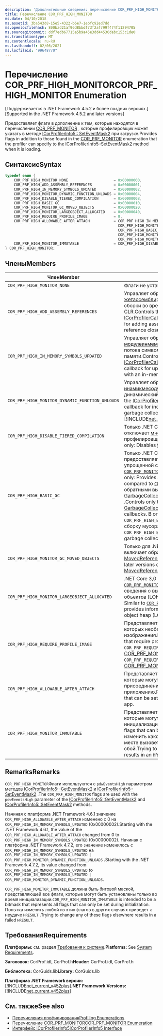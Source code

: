 ```yaml
---
description: 'Дополнительные сведения: перечисление COR_PRF_HIGH_MONITOR'
title: Перечисление COR_PRF_HIGH_MONITOR
ms.date: 04/10/2018
ms.assetid: 3ba543d8-15e5-4322-b6e7-1ebfc92ed7dd
ms.openlocfilehash: 800bad21af96d8bbdf73f2af799f474f11294705
ms.sourcegitcommit: ddf7edb67715a5b9a45e3dd44536dabc153c1de0
ms.translationtype: MT
ms.contentlocale: ru-RU
ms.lasthandoff: 02/06/2021
ms.locfileid: "99648770"
---
```

# <a name="cor_prf_high_monitor-enumeration"></a><span data-ttu-id="36934-103">Перечисление COR_PRF_HIGH_MONITOR</span><span class="sxs-lookup"><span data-stu-id="36934-103">COR_PRF_HIGH_MONITOR Enumeration</span></span>

<span data-ttu-id="36934-104">[Поддерживается в .NET Framework 4.5.2 и более поздних версиях.]</span><span class="sxs-lookup"><span data-stu-id="36934-104">[Supported in the .NET Framework 4.5.2 and later versions]</span></span>  
  
<span data-ttu-id="36934-105">Предоставляет флаги в дополнение к тем, которые находятся в перечислении [COR_PRF_MONITOR](cor-prf-monitor-enumeration.md) , которые профилировщик может указать в методе [ICorProfilerInfo5:: SetEventMask2](icorprofilerinfo5-seteventmask2-method.md) при загрузке.</span><span class="sxs-lookup"><span data-stu-id="36934-105">Provides flags in addition to those found in the [COR_PRF_MONITOR](cor-prf-monitor-enumeration.md) enumeration that the profiler can specify to the [ICorProfilerInfo5::SetEventMask2](icorprofilerinfo5-seteventmask2-method.md) method when it is loading.</span></span>  
  
## <a name="syntax"></a><span data-ttu-id="36934-106">Синтаксис</span><span class="sxs-lookup"><span data-stu-id="36934-106">Syntax</span></span>  
  
```cpp
typedef enum {  
    COR_PRF_HIGH_MONITOR_NONE                     = 0x00000000,  
    COR_PRF_HIGH_ADD_ASSEMBLY_REFERENCES          = 0x00000001,  
    COR_PRF_HIGH_IN_MEMORY_SYMBOLS_UPDATED        = 0x00000002,
    COR_PRF_HIGH_MONITOR_DYNAMIC_FUNCTION_UNLOADS = 0x00000004,
    COR_PRF_HIGH_DISABLE_TIERED_COMPILATION       = 0x00000008,
    COR_PRF_HIGH_BASIC_GC                         = 0x00000010,
    COR_PRF_HIGH_MONITOR_GC_MOVED_OBJECTS         = 0x00000020,
    COR_PRF_HIGH_MONITOR_LARGEOBJECT_ALLOCATED    = 0x00000040,
    COR_PRF_HIGH_REQUIRE_PROFILE_IMAGE            = 0,  
    COR_PRF_HIGH_ALLOWABLE_AFTER_ATTACH           = COR_PRF_HIGH_IN_MEMORY_SYMBOLS_UPDATED |
                                                    COR_PRF_HIGH_MONITOR_DYNAMIC_FUNCTION_UNLOADS |
                                                    COR_PRF_HIGH_BASIC_GC |
                                                    COR_PRF_HIGH_MONITOR_GC_MOVED_OBJECTS |
                                                    COR_PRF_HIGH_MONITOR_LARGEOBJECT_ALLOCATED,  
    COR_PRF_HIGH_MONITOR_IMMUTABLE                = COR_PRF_HIGH_DISABLE_TIERED_COMPILATION  
} COR_PRF_HIGH_MONITOR;  
```  
  
## <a name="members"></a><span data-ttu-id="36934-107">Члены</span><span class="sxs-lookup"><span data-stu-id="36934-107">Members</span></span>  
  
|<span data-ttu-id="36934-108">Член</span><span class="sxs-lookup"><span data-stu-id="36934-108">Member</span></span>|<span data-ttu-id="36934-109">Описание</span><span class="sxs-lookup"><span data-stu-id="36934-109">Description</span></span>|  
|------------|-----------------|  
|`COR_PRF_HIGH_MONITOR_NONE`|<span data-ttu-id="36934-110">Флаги не установлены.</span><span class="sxs-lookup"><span data-stu-id="36934-110">No flags are set.</span></span>|  
|`COR_PRF_HIGH_ADD_ASSEMBLY_REFERENCES`|<span data-ttu-id="36934-111">Управляет обратным вызовом [ICorProfilerCallback6:: жетассемблиреференце](icorprofilercallback6-getassemblyreferences-method.md) для добавления ссылок на сборки во время анализа закрытия ссылок на сборки CLR.</span><span class="sxs-lookup"><span data-stu-id="36934-111">Controls the [ICorProfilerCallback6::GetAssemblyReference](icorprofilercallback6-getassemblyreferences-method.md) callback for adding assembly references during the CLR assembly reference closure walk.</span></span>|  
|`COR_PRF_HIGH_IN_MEMORY_SYMBOLS_UPDATED`|<span data-ttu-id="36934-112">Управляет обратным вызовом [ICorProfilerCallback7:: модулеинмеморисимболсупдатед](icorprofilercallback7-moduleinmemorysymbolsupdated-method.md) для обновлений потока символов, связанного с модулем в памяти.</span><span class="sxs-lookup"><span data-stu-id="36934-112">Controls the [ICorProfilerCallback7::ModuleInMemorySymbolsUpdated](icorprofilercallback7-moduleinmemorysymbolsupdated-method.md) callback for updates to the symbol stream associated with an in-memory module.</span></span>|  
|`COR_PRF_HIGH_MONITOR_DYNAMIC_FUNCTION_UNLOADS`|<span data-ttu-id="36934-113">Управляет обратным вызовом [ICorProfilerCallback9::D инамикмесодунлоадед](icorprofilercallback9-dynamicmethodunloaded-method.md) для указания, когда динамический метод был собран и выгружен.</span><span class="sxs-lookup"><span data-stu-id="36934-113">Controls the [ICorProfilerCallback9::DynamicMethodUnloaded](icorprofilercallback9-dynamicmethodunloaded-method.md) callback for indicating when a dynamic method has been garbage collected and unloaded.</span></span> <br/> [!INCLUDE[net_current_v472plus](../../../../includes/net-current-v472plus.md)]|
|`COR_PRF_HIGH_DISABLE_TIERED_COMPILATION`|<span data-ttu-id="36934-114">Только .NET Core 3,0 и более поздние версии: отключает [многоуровневую компиляцию](../../../core/whats-new/dotnet-core-3-0.md) для профилировщиков.</span><span class="sxs-lookup"><span data-stu-id="36934-114">.NET Core 3.0 and later versions only: Disables [tiered compilation](../../../core/whats-new/dotnet-core-3-0.md) for profilers.</span></span>|
|`COR_PRF_HIGH_BASIC_GC`|<span data-ttu-id="36934-115">Только .NET Core 3,0 и более поздние версии: предоставляет параметр профилирования с упрощенной сборкой мусора по сравнению с [`COR_PRF_MONITOR_GC`](cor-prf-monitor-enumeration.md) .</span><span class="sxs-lookup"><span data-stu-id="36934-115">.NET Core 3.0 and later versions only: Provides a lightweight GC profiling option compared to [`COR_PRF_MONITOR_GC`](cor-prf-monitor-enumeration.md).</span></span> <span data-ttu-id="36934-116">Управляет только обратными вызовами  [GarbageCollectionStarted](icorprofilercallback2-garbagecollectionstarted-method.md), [GarbageCollectionFinished](icorprofilercallback2-garbagecollectionfinished-method.md)и [GetGenerationBounds](icorprofilerinfo2-getgenerationbounds-method.md) .</span><span class="sxs-lookup"><span data-stu-id="36934-116">Controls only the  [GarbageCollectionStarted](icorprofilercallback2-garbagecollectionstarted-method.md), [GarbageCollectionFinished](icorprofilercallback2-garbagecollectionfinished-method.md), and [GetGenerationBounds](icorprofilerinfo2-getgenerationbounds-method.md) callbacks.</span></span> <span data-ttu-id="36934-117">В отличие от `COR_PRF_MONITOR_GC` флага, не `COR_PRF_HIGH_BASIC_GC` отключает параллельную сборку мусора.</span><span class="sxs-lookup"><span data-stu-id="36934-117">Unlike the `COR_PRF_MONITOR_GC` flag, `COR_PRF_HIGH_BASIC_GC` does not disable concurrent garbage collection.</span></span>|
|`COR_PRF_HIGH_MONITOR_GC_MOVED_OBJECTS`|<span data-ttu-id="36934-118">Только для .NET Core 3,0 и более поздних версий: включает обратные вызовы [MovedReferences](icorprofilercallback-movedreferences-method.md) и [MovedReferences2](icorprofilercallback4-movedreferences2-method.md) для сжатия GC.</span><span class="sxs-lookup"><span data-stu-id="36934-118">.NET Core 3.0 and later versions only: Enables the [MovedReferences](icorprofilercallback-movedreferences-method.md) and [MovedReferences2](icorprofilercallback4-movedreferences2-method.md) callbacks for compacting GCs only.</span></span>|
|`COR_PRF_HIGH_MONITOR_LARGEOBJECT_ALLOCATED`|<span data-ttu-id="36934-119">.NET Core 3,0 и более поздние версии: аналогично [`COR_PRF_MONITOR_OBJECT_ALLOCATED`](cor-prf-monitor-enumeration.md) , но предоставляет сведения о выделении объектов для кучи больших объектов (LOH).</span><span class="sxs-lookup"><span data-stu-id="36934-119">.NET Core 3.0 and later versions only: Similar to [`COR_PRF_MONITOR_OBJECT_ALLOCATED`](cor-prf-monitor-enumeration.md), but provides information on object allocations for the large object heap (LOH) only.</span></span>|
|`COR_PRF_HIGH_REQUIRE_PROFILE_IMAGE`|<span data-ttu-id="36934-120">Представляет все флаги `COR_PRF_HIGH_MONITOR`, для которых необходимы улучшенные профилировщиком изображения.</span><span class="sxs-lookup"><span data-stu-id="36934-120">Represents all `COR_PRF_HIGH_MONITOR` flags that require profile-enhanced images.</span></span> <span data-ttu-id="36934-121">Он соответствует `COR_PRF_REQUIRE_PROFILE_IMAGE` флагу в перечислении [COR_PRF_MONITOR](cor-prf-monitor-enumeration.md) .</span><span class="sxs-lookup"><span data-stu-id="36934-121">It corresponds to the `COR_PRF_REQUIRE_PROFILE_IMAGE` flag in the [COR_PRF_MONITOR](cor-prf-monitor-enumeration.md) enumeration.</span></span>|  
|`COR_PRF_HIGH_ALLOWABLE_AFTER_ATTACH`|<span data-ttu-id="36934-122">Представляет все флаги `COR_PRF_HIGH_MONITOR`, которые могут быть установлены после присоединения профилировщика к выполняющемуся приложению.</span><span class="sxs-lookup"><span data-stu-id="36934-122">Represents all `COR_PRF_HIGH_MONITOR` flags that can be set after the profiler is attached to a running app.</span></span>|  
|`COR_PRF_HIGH_MONITOR_IMMUTABLE`|<span data-ttu-id="36934-123">Представляет все флаги `COR_PRF_HIGH_MONITOR`, которые могут быть установлены только во время инициализации.</span><span class="sxs-lookup"><span data-stu-id="36934-123">Represents all `COR_PRF_HIGH_MONITOR` flags that can be set only during initialization.</span></span> <span data-ttu-id="36934-124">Попытка изменить какой-нибудь из этих флагов в другом месте вызовет значение `HRESULT`, указывающее на сбой.</span><span class="sxs-lookup"><span data-stu-id="36934-124">Trying to change any of these flags elsewhere results in an `HRESULT` value that indicates failure.</span></span>|  
  
## <a name="remarks"></a><span data-ttu-id="36934-125">Remarks</span><span class="sxs-lookup"><span data-stu-id="36934-125">Remarks</span></span>

<span data-ttu-id="36934-126">`COR_PRF_HIGH_MONITOR`Флаги используются с `pdwEventsHigh` параметром методов [ICorProfilerInfo5:: GetEventMask2](icorprofilerinfo5-geteventmask2-method.md) и [ICorProfilerInfo5:: SetEventMask2](icorprofilerinfo5-seteventmask2-method.md) .</span><span class="sxs-lookup"><span data-stu-id="36934-126">The `COR_PRF_HIGH_MONITOR` flags are used with the `pdwEventsHigh` parameter of the [ICorProfilerInfo5::GetEventMask2](icorprofilerinfo5-geteventmask2-method.md) and [ICorProfilerInfo5::SetEventMask2](icorprofilerinfo5-seteventmask2-method.md) methods.</span></span>  
  
<span data-ttu-id="36934-127">Начиная с платформа .NET Framework 4.6.1 значение `COR_PRF_HIGH_ALLOWABLE_AFTER_ATTACH` изменено с 0 на `COR_PRF_HIGH_IN_MEMORY_SYMBOLS_UPDATED` (0x00000002).</span><span class="sxs-lookup"><span data-stu-id="36934-127">Starting with the .NET Framework 4.6.1, the value of the `COR_PRF_HIGH_ALLOWABLE_AFTER_ATTACH` changed from 0 to `COR_PRF_HIGH_IN_MEMORY_SYMBOLS_UPDATED` (0x00000002).</span></span> <span data-ttu-id="36934-128">Начиная с платформа .NET Framework 4.7.2, его значение изменилось с `COR_PRF_HIGH_IN_MEMORY_SYMBOLS_UPDATED` на `COR_PRF_HIGH_IN_MEMORY_SYMBOLS_UPDATED | COR_PRF_HIGH_MONITOR_DYNAMIC_FUNCTION_UNLOADS` .</span><span class="sxs-lookup"><span data-stu-id="36934-128">Starting with the .NET Framework 4.7.2, its value changed from `COR_PRF_HIGH_IN_MEMORY_SYMBOLS_UPDATED` to `COR_PRF_HIGH_IN_MEMORY_SYMBOLS_UPDATED | COR_PRF_HIGH_MONITOR_DYNAMIC_FUNCTION_UNLOADS`.</span></span>

<span data-ttu-id="36934-129">`COR_PRF_HIGH_MONITOR_IMMUTABLE` должна быть битовой маской, представляющей все флаги, которые могут быть установлены только во время инициализации.</span><span class="sxs-lookup"><span data-stu-id="36934-129">`COR_PRF_HIGH_MONITOR_IMMUTABLE` is intended to be a bitmask that represents all flags that can only be set during initialization.</span></span> <span data-ttu-id="36934-130">Попытка изменить любой из этих флагов в других случаях приведет к неудаче `HRESULT` .</span><span class="sxs-lookup"><span data-stu-id="36934-130">Trying to change any of these flags elsewhere results in a failed `HRESULT`.</span></span>

## <a name="requirements"></a><span data-ttu-id="36934-131">Требования</span><span class="sxs-lookup"><span data-stu-id="36934-131">Requirements</span></span>

<span data-ttu-id="36934-132">**Платформы:** см. раздел [Требования к системе](../../get-started/system-requirements.md).</span><span class="sxs-lookup"><span data-stu-id="36934-132">**Platforms:** See [System Requirements](../../get-started/system-requirements.md).</span></span>  
  
<span data-ttu-id="36934-133">**Заголовок:** CorProf.idl, CorProf.h</span><span class="sxs-lookup"><span data-stu-id="36934-133">**Header:** CorProf.idl, CorProf.h</span></span>  
  
<span data-ttu-id="36934-134">**Библиотека:** CorGuids.lib</span><span class="sxs-lookup"><span data-stu-id="36934-134">**Library:** CorGuids.lib</span></span>  
  
<span data-ttu-id="36934-135">**Платформа .NET Framework версии:**[!INCLUDE[net_current_v452plus](../../../../includes/net-current-v452plus-md.md)]</span><span class="sxs-lookup"><span data-stu-id="36934-135">**.NET Framework Versions:** [!INCLUDE[net_current_v452plus](../../../../includes/net-current-v452plus-md.md)]</span></span>  
  
## <a name="see-also"></a><span data-ttu-id="36934-136">См. также</span><span class="sxs-lookup"><span data-stu-id="36934-136">See also</span></span>

- [<span data-ttu-id="36934-137">Перечисления профилирования</span><span class="sxs-lookup"><span data-stu-id="36934-137">Profiling Enumerations</span></span>](profiling-enumerations.md)
- [<span data-ttu-id="36934-138">Перечисление COR_PRF_MONITOR</span><span class="sxs-lookup"><span data-stu-id="36934-138">COR_PRF_MONITOR Enumeration</span></span>](cor-prf-monitor-enumeration.md)
- [<span data-ttu-id="36934-139">Интерфейс ICorProfilerInfo5</span><span class="sxs-lookup"><span data-stu-id="36934-139">ICorProfilerInfo5 Interface</span></span>](icorprofilerinfo5-interface.md)
